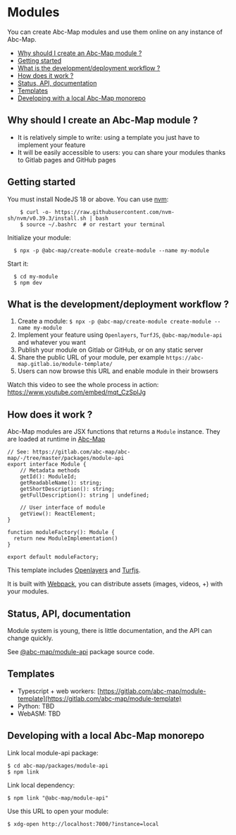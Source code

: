 # Modules

You can create Abc-Map modules and use them online on any instance of Abc-Map.

<!-- toc -->

- [Why should I create an Abc-Map module ?](#why-should-i-create-an-abc-map-module-)
- [Getting started](#getting-started)
- [What is the development/deployment workflow ?](#what-is-the-developmentdeployment-workflow-)
- [How does it work ?](#how-does-it-work-)
- [Status, API, documentation](#status-api-documentation)
- [Templates](#templates)
- [Developing with a local Abc-Map monorepo](#developing-with-a-local-abc-map-monorepo)

<!-- tocstop -->

## Why should I create an Abc-Map module ?

- It is relatively simple to write: using a template you just have to implement your feature
- It will be easily accessible to users: you can share your modules thanks to Gitlab pages and GitHub pages

## Getting started

You must install NodeJS 18 or above. You can use [nvm](https://github.com/nvm-sh/nvm#installing-and-updating):

```
    $ curl -o- https://raw.githubusercontent.com/nvm-sh/nvm/v0.39.3/install.sh | bash
    $ source ~/.bashrc  # or restart your terminal
```

Initialize your module:

```
  $ npx -p @abc-map/create-module create-module --name my-module
```

Start it:

```
  $ cd my-module
  $ npm dev
```

## What is the development/deployment workflow ?

1. Create a module: `$ npx -p @abc-map/create-module create-module --name my-module`
2. Implement your feature using `Openlayers`, `TurfJS`, `@abc-map/module-api` and whatever you want
3. Publish your module on Gitlab or GitHub, or on any static server
4. Share the public URL of your module, per example `https://abc-map.gitlab.io/module-template/`
5. Users can now browse this URL and enable module in their browsers

Watch this video to see the whole process in action: https://www.youtube.com/embed/mqt_CzSplJg

## How does it work ?

Abc-Map modules are JSX functions that returns a `Module` instance. They are loaded at runtime in [Abc-Map](https://abc-map.fr/)

```
// See: https://gitlab.com/abc-map/abc-map/-/tree/master/packages/module-api
export interface Module {
    // Metadata methods
    getId(): ModuleId;
    getReadableName(): string;
    getShortDescription(): string;
    getFullDescription(): string | undefined;

    // User interface of module
    getView(): ReactElement;
}

function moduleFactory(): Module {
  return new ModuleImplementation()
}

export default moduleFactory;
```

This template includes [Openlayers](https://openlayers.org/) and [Turfjs](https://turfjs.org/).

It is built with [Webpack](https://webpack.js.org/), you can distribute assets (images, videos, +) with
your modules.

## Status, API, documentation

Module system is young, there is little documentation, and the API can change quickly.

See [@abc-map/module-api](../packages/module-api) package source code.

## Templates

- Typescript + web workers: [https://gitlab.com/abc-map/module-template](https://gitlab.com/abc-map/module-template)
- Python: TBD
- WebASM: TBD

## Developing with a local Abc-Map monorepo

Link local module-api package:

    $ cd abc-map/packages/module-api
    $ npm link

Link local dependency:

    $ npm link "@abc-map/module-api"

Use this URL to open your module:

    $ xdg-open http://localhost:7000/?instance=local
